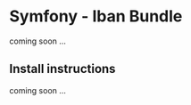 Symfony - Iban Bundle
=======================

coming soon ...

Install instructions
--------------------------------

coming soon ...

